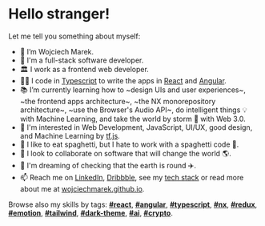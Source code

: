 # Hello stranger!
Let me tell you something about myself:
- 👋 I’m Wojciech Marek.
- 🌱 I'm a full-stack software developer.
- 🏛️ I work as a frontend web developer.
- 👨‍💻 I code in [Typescript](https://github.com/wojciechmarek?tab=repositories&q=typescript&type=&language=&sort=) to write the apps in [React](https://github.com/wojciechmarek?tab=repositories&q=react&type=&language=&sort=) and [Angular](https://github.com/wojciechmarek?tab=repositories&q=angular&type=&language=&sort=).
- 📚 I’m currently learning how to ~design UIs and user experiences~, ~the frontend apps architecture~, ~the NX monorepository architecture~, ~use the Browser's Audio API~, do intelligent things 💡 with Machine Learning, and take the world by storm 🌊 with Web 3.0.
- 💞️ I'm interested in Web Development, JavaScript, UI/UX, good design, and Machine Learning by [tf.js](https://www.tensorflow.org/js?hl=pl).
- 🥣 I like to eat spaghetti, but I hate to work with a spaghetti code 🤢.
- 👀 I look to collaborate on software that will change the world 🌎.
- 🙈 I'm dreaming of checking that the earth is round ✈️.
- 📫 Reach me on [LinkedIn](https://www.linkedin.com/in/wojciech-marek/), [Dribbble](https://dribbble.com/wojciechmarek), see my [tech stack](https://github.com/wojciechmarek/my-tech-stack/tree/master#readme) or read more about me at [wojciechmarek.github.io](https://wojciechmarek.github.io/).

Browse also my skills by tags: [**#react**](https://github.com/wojciechmarek?tab=repositories&q=react&type=&language=&sort=), [**#angular**](https://github.com/wojciechmarek?tab=repositories&q=angular&type=&language=&sort=), [**#typescript**](https://github.com/wojciechmarek?tab=repositories&q=typescript&type=&language=&sort=), [**#nx**](https://github.com/wojciechmarek?tab=repositories&q=nx&type=&language=&sort=), [**#redux**](https://github.com/wojciechmarek?tab=repositories&q=redux&type=&language=&sort=), [**#emotion**](https://github.com/wojciechmarek?tab=repositories&q=emotion&type=&language=&sort=), [**#tailwind**](https://github.com/wojciechmarek?tab=repositories&q=tailwind&type=&language=&sort=), [**#dark-theme**](https://github.com/wojciechmarek?tab=repositories&q=dark-theme&type=&language=&sort=), [**#ai**](https://github.com/wojciechmarek?tab=repositories&q=ai&type=&language=&sort=), [**#crypto**](https://github.com/wojciechmarek?tab=repositories&q=crypto&type=&language=&sort=).
<!---
wojciechmarek/wojciechmarek is a ✨ special ✨ repository because its `README.md` (this file) appears on your GitHub profile.
You can click the Preview link to take a look at your changes.
--->
